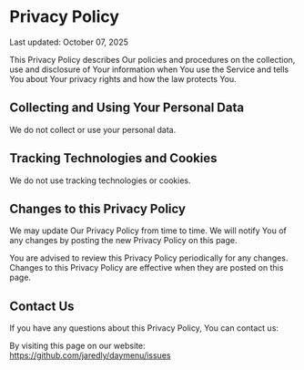 # Privacy Policy
Last updated: October 07, 2025

This Privacy Policy describes Our policies and procedures on the collection, use and disclosure of Your information when You use the Service and tells You about Your privacy rights and how the law protects You.

## Collecting and Using Your Personal Data

We do not collect or use your personal data.

## Tracking Technologies and Cookies

We do not use tracking technologies or cookies.

## Changes to this Privacy Policy
We may update Our Privacy Policy from time to time. We will notify You of any changes by posting the new Privacy Policy on this page.

You are advised to review this Privacy Policy periodically for any changes. Changes to this Privacy Policy are effective when they are posted on this page.

## Contact Us
If you have any questions about this Privacy Policy, You can contact us:

By visiting this page on our website: https://github.com/jaredly/daymenu/issues
